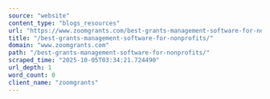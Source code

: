 ```yaml
---
source: "website"
content_type: "blogs_resources"
url: "https://www.zoomgrants.com/best-grants-management-software-for-nonprofits/"
title: "/best-grants-management-software-for-nonprofits/"
domain: "www.zoomgrants.com"
path: "/best-grants-management-software-for-nonprofits/"
scraped_time: "2025-10-05T03:34:21.724490"
url_depth: 1
word_count: 0
client_name: "zoomgrants"
---
```


